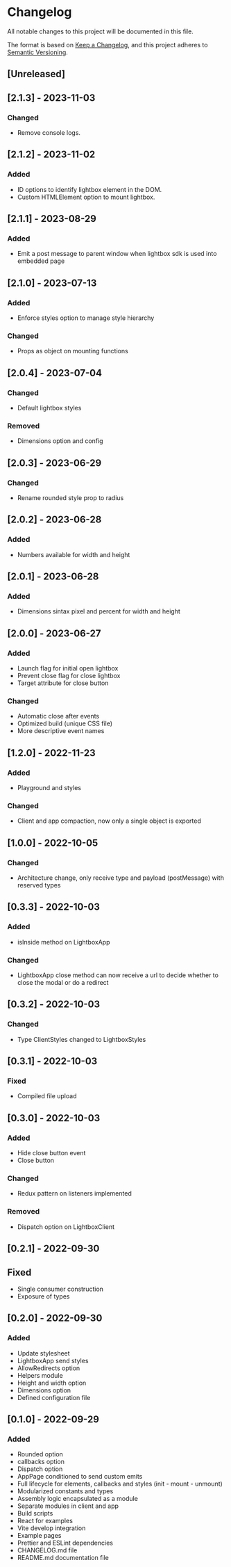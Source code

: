 # Changelog
All notable changes to this project will be documented in this file.

The format is based on [Keep a Changelog](https://keepachangelog.com/en/1.0.0/),
and this project adheres to [Semantic Versioning](https://semver.org/spec/v2.0.0.html).

## [Unreleased]

## [2.1.3] - 2023-11-03
### Changed
- Remove console logs.

## [2.1.2] - 2023-11-02
### Added
- ID options to identify lightbox element in the DOM.
- Custom HTMLElement option to mount lightbox.

## [2.1.1] - 2023-08-29
### Added
- Emit a post message to parent window when lightbox sdk is used into embedded page

## [2.1.0] - 2023-07-13
### Added
- Enforce styles option to manage style hierarchy

### Changed
- Props as object on mounting functions

## [2.0.4] - 2023-07-04
### Changed
- Default lightbox styles

### Removed
- Dimensions option and config

## [2.0.3] - 2023-06-29
### Changed
- Rename rounded style prop to radius

## [2.0.2] - 2023-06-28
### Added
- Numbers available for width and height

## [2.0.1] - 2023-06-28
### Added
- Dimensions sintax pixel and percent for width and height

## [2.0.0] - 2023-06-27
### Added
- Launch flag for initial open lightbox
- Prevent close flag for close lightbox
- Target attribute for close button

### Changed
- Automatic close after events
- Optimized build (unique CSS file)
- More descriptive event names

## [1.2.0] - 2022-11-23
### Added
- Playground and styles

### Changed
- Client and app compaction, now only a single object is exported

## [1.0.0] - 2022-10-05
### Changed
- Architecture change, only receive type and payload (postMessage) with reserved types

## [0.3.3] - 2022-10-03
### Added
- isInside method on LightboxApp

### Changed
- LightboxApp close method can now receive a url to decide whether to close the modal or do a redirect

## [0.3.2] - 2022-10-03
### Changed
- Type ClientStyles changed to LightboxStyles

## [0.3.1] - 2022-10-03
### Fixed
- Compiled file upload

## [0.3.0] - 2022-10-03
### Added
- Hide close button event
- Close button

### Changed
- Redux pattern on listeners implemented

### Removed
- Dispatch option on LightboxClient

## [0.2.1] - 2022-09-30
## Fixed
- Single consumer construction
- Exposure of types

## [0.2.0] - 2022-09-30
### Added
- Update stylesheet
- LightboxApp send styles
- AllowRedirects option
- Helpers module
- Height and width option
- Dimensions option
- Defined configuration file

## [0.1.0] - 2022-09-29
### Added
- Rounded option
- callbacks option
- Dispatch option
- AppPage conditioned to send custom emits
- Full lifecycle for elements, callbacks and styles (init - mount - unmount)
- Modularized constants and types
- Assembly logic encapsulated as a module
- Separate modules in client and app
- Build scripts
- React for examples
- Vite develop integration
- Example pages
- Prettier and ESLint dependencies
- CHANGELOG.md file
- README.md documentation file

